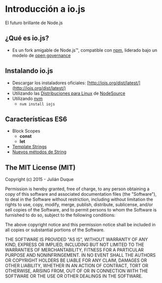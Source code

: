 # Introducción a io.js

El futuro brillante de Node.js 

## ¿Qué es io.js?

* Es un fork amigable de Node.js™, compatible con [npm](http://npmjs.com), liderado bajo
un modelo de [open governance](https://github.com/iojs/io.js/blob/v1.x/GOVERNANCE.md#readme)

## Instalando io.js

* Descargar los instaladores oficiales: [http://iojs.org/dist/latest/](http://iojs.org/dist/latest/)
* Utilizando las [Distribuciones para Linux](https://nodesource.com/blog/nodejs-v012-iojs-and-the-nodesource-linux-repositories#io-js) de [NodeSource](http://nodesource.com)
* Utilizando [nvm](https://github.com/creationix/nvm)
	* `nvm install iojs`

## Características ES6

* Block Scopes
	* **const**
	* **let**
* [Template Strings](https://developer.mozilla.org/en-US/docs/Web/JavaScript/Reference/template_strings)
* [Nuevos métodos de String](https://developer.mozilla.org/en-US/docs/Web/JavaScript/New_in_JavaScript/ECMAScript_6_support_in_Mozilla#Additions_to_the_String_object)

## The MIT License (MIT)

Copyright (c) 2015 - Julián Duque

Permission is hereby granted, free of charge, to any person obtaining a copy
of this software and associated documentation files (the "Software"), to deal
in the Software without restriction, including without limitation the rights
to use, copy, modify, merge, publish, distribute, sublicense, and/or sell
copies of the Software, and to permit persons to whom the Software is
furnished to do so, subject to the following conditions:

The above copyright notice and this permission notice shall be included in
all copies or substantial portions of the Software.

THE SOFTWARE IS PROVIDED "AS IS", WITHOUT WARRANTY OF ANY KIND, EXPRESS OR
IMPLIED, INCLUDING BUT NOT LIMITED TO THE WARRANTIES OF MERCHANTABILITY,
FITNESS FOR A PARTICULAR PURPOSE AND NONINFRINGEMENT. IN NO EVENT SHALL THE
AUTHORS OR COPYRIGHT HOLDERS BE LIABLE FOR ANY CLAIM, DAMAGES OR OTHER
LIABILITY, WHETHER IN AN ACTION OF CONTRACT, TORT OR OTHERWISE, ARISING FROM,
OUT OF OR IN CONNECTION WITH THE SOFTWARE OR THE USE OR OTHER DEALINGS IN
THE SOFTWARE.
